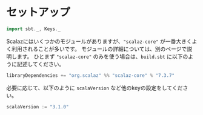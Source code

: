 # セットアップ

```scala mdoc:invisible
import sbt._, Keys._
```

Scalazにはいくつかのモジュールがありますが、`"scalaz-core"` が一番大きくよく利用されることが多いです。
モジュールの詳細については、別のページで説明します。
ひとまず `"scalaz-core"` のみを使う場合は、`build.sbt` に以下のように記述してください。

```scala mdoc:silent
libraryDependencies += "org.scalaz" %% "scalaz-core" % "7.3.7"
```

必要に応じて、以下のように `scalaVersion` など他のkeyの設定をしてください。

```scala mdoc:silent
scalaVersion := "3.1.0"
```
